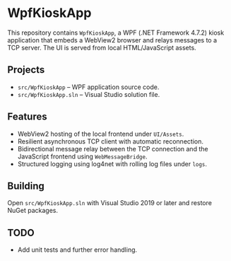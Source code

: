 # WpfKioskApp

This repository contains `WpfKioskApp`, a WPF (.NET Framework 4.7.2) kiosk application that embeds a WebView2 browser and relays messages to a TCP server.  The UI is served from local HTML/JavaScript assets.

## Projects

- `src/WpfKioskApp` – WPF application source code.
- `src/WpfKioskApp.sln` – Visual Studio solution file.

## Features

- WebView2 hosting of the local frontend under `UI/Assets`.
- Resilient asynchronous TCP client with automatic reconnection.
- Bidirectional message relay between the TCP connection and the JavaScript frontend using `WebMessageBridge`.
- Structured logging using log4net with rolling log files under `logs`.

## Building

Open `src/WpfKioskApp.sln` with Visual Studio 2019 or later and restore NuGet packages.

## TODO

- Add unit tests and further error handling.
